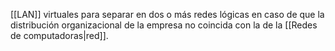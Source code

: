 [[LAN]] virtuales para separar en dos o más redes lógicas en caso de que la distribución organizacional de la empresa no coincida con la de la [[Redes de computadoras|red]].